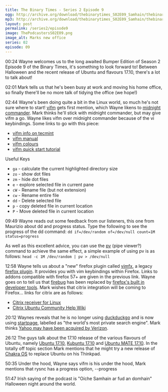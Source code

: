 ```yaml
---
title: The Binary Times - Series 2 Episode 9
ogg: http://archive.org/download/thebinarytimes_S02E09_Samhain/thebinarytimes_S02E09_Samhain.ogg
mp3: http://archive.org/download/thebinarytimes_S02E09_Samhain/thebinarytimes_S02E09_Samhain.mp3 
layout: post
permalink: /series2/episode9
image: ThePodcastersS02E09.png
image_alt: Marks new office
series: 02
episode: 09
---
```

00:24 Wayne welcomes us to the long awaited Bumper Edition of Season 2 Episode 9 of the Binary Times, it's something to look forward to! Between Halloween and the recent release of Ubuntu and flavours 17.10, there's a lot to talk about!

02:01 Mark tells us that he's been busy at work and moving his home office, so finally there'll be no more talk of tidying the office (we hope!)

02:44 Wayne's been doing quite a bit in the Linux world, so much he's not sure where to start! [vifm](https://vifm.info/) gets first mention, which Wayne likens to [midnight commander](https://midnight-commander.org/). Mark thinks he'll stick with midnight commander, but may give vifm a go. Wayne likes vifm over midnight commander because of the vi keybindings. Some links to go with this piece:
* [vifm info on tecmint](https://www.tecmint.com/vifm-commandline-based-file-manager-for-linux/0)
* [vifm manual](https://vifm.info/manual.shtml#Visual%20Mode)
* [vifm colours](https://github.com/vifm/vifm-colors)
* [vifm quick start tutorial](https://wiki.vifm.info/index.php?title=Quickstart_Tutorial)

Useful Keys

* `ga` - calculate the current highlighted directory size
* `zo` - show dot files
* `zm` - hide dot files
* `e` - explore selected file in current pane
* `cW` - Rename file (but not extension)
* `cw` - Rename entire file
* `dd` - Delete selected file
* `p` - copy deleted file in current location
* `P` - Move deleted file in current location

09:49 Wayne reads out some feedback from our listeners, this one from Maurizio about dd and progress status. Type the following to see the progress of the dd command: `dd if=/dev/random of=/dev/null count=1M status=progress`

As well as this excellent advice, you can use the [pv](https://linux.die.net/man/1/pv) (pipe viewer?) command to achieve the same effect, a simple example of using pv is as follows: `head -c 1M /dev/random | pv > /dev/null`

12:58 Wayne tells us about a "new" firefox plugin called [vimfx](https://github.com/akhodakivskiy/VimFx), a legacy [firefox plugin](https://addons.mozilla.org/en-US/firefox/addon/vimfx/). It provides you with vim keybindings within Firefox. Links to addons compatible with firefox 57+ are given in the previous link. Wayne goes on to tell us that [firebug](https://addons.mozilla.org/en-US/firefox/addon/firebug/) has been replaced by [firefox's built in developer tools](https://developer.mozilla.org/en-US/docs/Tools). Mark wishes that citrix integration will be coming to Firefox... links for citrix are as follows:
* [Citrix receiver for Linux](https://www.citrix.com/downloads/citrix-receiver/linux/receiver-for-linux-latest.html)
* [Citrix Ubuntu Community Help Wiki](https://help.ubuntu.com/community/CitrixICAClientHowTo)

20:12 Waynes reveals that he is no longer using [duckduckgo](https://duckduckgo.com/) and is now using [startpage](https://www.startpage.com/), labelled as "the world's most private search engine". Mark thinks [Yahoo may have been acquired by Verizon](https://www.verizon.com/about/news/verizon-completes-yahoo-acquisition-creating-diverse-house-50-brands-under-new-oath-subsidiary).

26:12 The guys talk about the 17.10 release of the various flavours of Ubuntu, namely [Ubuntu 17.10](https://www.ubuntu.com/desktop/1710), [Kubuntu 17.10](https://kubuntu.org/news/kubuntu-17-10-artful-aardvark-is-released/) and [Ubuntu MATE 17.10](https://ubuntu-mate.org/blog/ubuntu-mate-artful-final-release/). In the totally off topic section Mark mentions that he might try a new release of [Chakra OS](https://chakralinux.org/?about) to replace Ubuntu on his Thinkpad.

50:35 Under the hood, Wayne says vifm is his under the hood, Mark mentions that rysnc has a progress option, --progress

51:47 Irish saying of the podcast is "O&iacute;che Samhain ar fud an domhain" Halloween night around the world.
